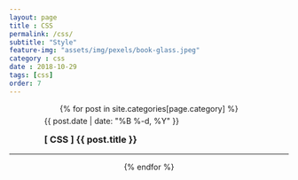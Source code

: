 ```yaml
--- 
layout: page
title : CSS
permalink: /css/
subtitle: "Style" 
feature-img: "assets/img/pexels/book-glass.jpeg"
category : css
date : 2018-10-29
tags: [css]
order: 7
---
```


<div align="center">
{% for post in site.categories[page.category] %}
   <div style="width:75%;">
   <p class="meta" align="left" style="line-height:0px;">
              {{ post.date | date: "%B %-d, %Y" }}
        </p>
    <h3 align="left">
        <a href="{{ post.url | absolute_url }}" style="text-decoration:none;">
        [ CSS ] {{ post.title }}
        </a>
    </h3>
    </div>
    <hr/>
{% endfor %}
</div>

<br/>